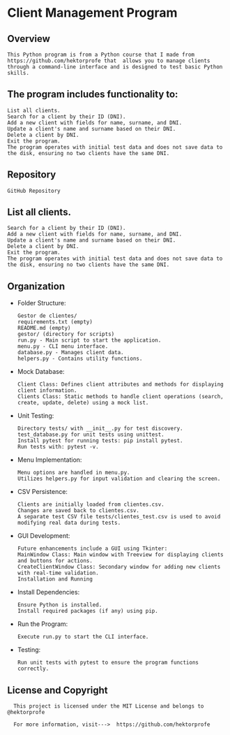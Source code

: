 # Client Management Program

## Overview
    This Python program is from a Python course that I made from https://github.com/hektorprofe that  allows you to manage clients through a command-line interface and is designed to test basic Python skills. 

## The program includes functionality to:

    List all clients.
    Search for a client by their ID (DNI).
    Add a new client with fields for name, surname, and DNI.
    Update a client's name and surname based on their DNI.
    Delete a client by DNI.
    Exit the program.
    The program operates with initial test data and does not save data to the disk, ensuring no two clients have the same DNI.

## Repository

    GitHub Repository

## List all clients.

    Search for a client by their ID (DNI).
    Add a new client with fields for name, surname, and DNI.
    Update a client's name and surname based on their DNI.
    Delete a client by DNI.
    Exit the program.
    The program operates with initial test data and does not save data to the disk, ensuring no two clients have the same DNI.

## Organization

* Folder Structure:

      Gestor de clientes/
      requirements.txt (empty)
      README.md (empty)
      gestor/ (directory for scripts)
      run.py - Main script to start the application.
      menu.py - CLI menu interface.
      database.py - Manages client data.
      helpers.py - Contains utility functions.
  
* Mock Database:

      Client Class: Defines client attributes and methods for displaying client information.
      Clients Class: Static methods to handle client operations (search, create, update, delete) using a mock list.

* Unit Testing:

      Directory tests/ with __init__.py for test discovery.
      test_database.py for unit tests using unittest.
      Install pytest for running tests: pip install pytest.
      Run tests with: pytest -v.

  
* Menu Implementation:

      Menu options are handled in menu.py.
      Utilizes helpers.py for input validation and clearing the screen.

* CSV Persistence:

      Clients are initially loaded from clientes.csv.
      Changes are saved back to clientes.csv.
      A separate test CSV file tests/clientes_test.csv is used to avoid modifying real data during tests.
  
* GUI Development:
      
      Future enhancements include a GUI using Tkinter:
      MainWindow Class: Main window with Treeview for displaying clients and buttons for actions.
      CreateClientWindow Class: Secondary window for adding new clients with real-time validation.
      Installation and Running

  
* Install Dependencies:
      
      Ensure Python is installed.
      Install required packages (if any) using pip.
  
* Run the Program:

      Execute run.py to start the CLI interface.
  
* Testing:

      Run unit tests with pytest to ensure the program functions correctly.



## License and Copyright

      This project is licensed under the MIT License and belongs to @hektorprofe
      
      For more information, visit--->  https://github.com/hektorprofe
